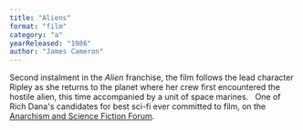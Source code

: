 ```yaml
---
title: "Aliens"
format: "film"
category: "a"
yearReleased: "1986"
author: "James Cameron"
---
```

Second instalment in the <em>Alien</em> franchise, the film follows the lead character Ripley as she returns to the  planet where her crew first encountered the hostile alien, this time accompanied  by a unit of space marines.
 
One of Rich Dana's candidates for best sci-fi  ever committed to film, on the <a href="https://www.facebook.com/groups/anarchismandsciencefiction/"> Anarchism and Science Fiction Forum</a>.
